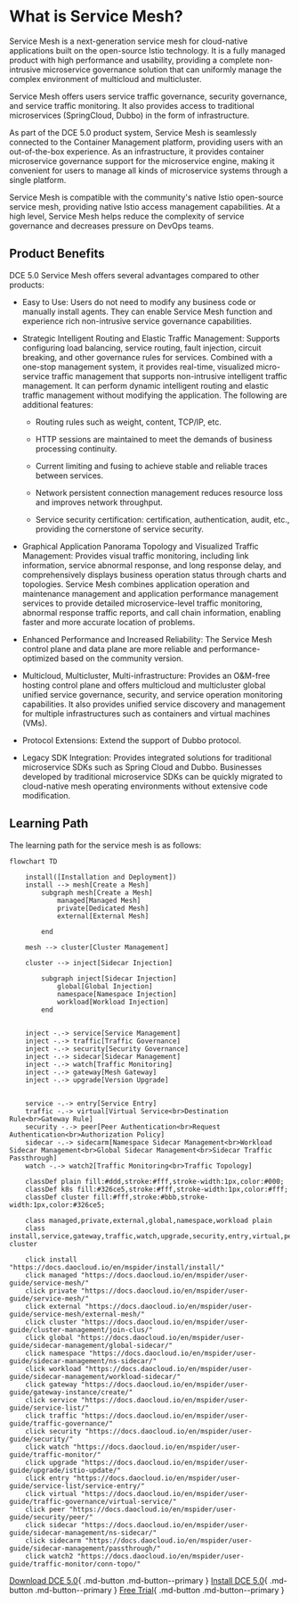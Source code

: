 # What is Service Mesh?

Service Mesh is a next-generation service mesh for cloud-native applications built on the open-source Istio technology. It is a fully managed product with high performance and usability, providing a complete non-intrusive microservice governance solution that can uniformly manage the complex environment of multicloud and multicluster.

Service Mesh offers users service traffic governance, security governance, and service traffic monitoring. It also provides access to traditional microservices (SpringCloud, Dubbo) in the form of infrastructure.

As part of the DCE 5.0 product system, Service Mesh is seamlessly connected to the Container Management platform, providing users with an out-of-the-box experience. As an infrastructure, it provides container microservice governance support for the microservice engine, making it convenient for users to manage all kinds of microservice systems through a single platform.

Service Mesh is compatible with the community's native Istio open-source service mesh, providing native Istio access management capabilities. At a high level, Service Mesh helps reduce the complexity of service governance and decreases pressure on DevOps teams.

## Product Benefits

DCE 5.0 Service Mesh offers several advantages compared to other products:

- Easy to Use: Users do not need to modify any business code or manually install agents. They can enable Service Mesh function and experience rich non-intrusive service governance capabilities.

- Strategic Intelligent Routing and Elastic Traffic Management: Supports configuring load balancing, service routing, fault injection, circuit breaking, and other governance rules for services. Combined with a one-stop management system, it provides real-time, visualized micro-service traffic management that supports non-intrusive intelligent traffic management. It can perform dynamic intelligent routing and elastic traffic management without modifying the application. The following are additional features:

    - Routing rules such as weight, content, TCP/IP, etc.
  
    - HTTP sessions are maintained to meet the demands of business processing continuity.
  
    - Current limiting and fusing to achieve stable and reliable traces between services.
  
    - Network persistent connection management reduces resource loss and improves network throughput.
  
    - Service security certification: certification, authentication, audit, etc., providing the cornerstone of service security.

- Graphical Application Panorama Topology and Visualized Traffic Management: Provides visual traffic monitoring, including link information, service abnormal response, and long response delay, and comprehensively displays business operation status through charts and topologies. Service Mesh combines application operation and maintenance management and application performance management services to provide detailed microservice-level traffic monitoring, abnormal response traffic reports, and call chain information, enabling faster and more accurate location of problems.

- Enhanced Performance and Increased Reliability: The Service Mesh control plane and data plane are more reliable and performance-optimized based on the community version.

- Multicloud, Multicluster, Multi-infrastructure: Provides an O&M-free hosting control plane and offers multicloud and multicluster global unified service governance, security, and service operation monitoring capabilities. It also provides unified service discovery and management for multiple infrastructures such as containers and virtual machines (VMs).

- Protocol Extensions: Extend the support of Dubbo protocol.

- Legacy SDK Integration: Provides integrated solutions for traditional microservice SDKs such as Spring Cloud and Dubbo. Businesses developed by traditional microservice SDKs can be quickly migrated to cloud-native mesh operating environments without extensive code modification.

## Learning Path

The learning path for the service mesh is as follows:

```mermaid
flowchart TD

    install([Installation and Deployment])
    install --> mesh[Create a Mesh]
        subgraph mesh[Create a Mesh]
            managed[Managed Mesh]
            private[Dedicated Mesh]
            external[External Mesh]
            
        end

    mesh --> cluster[Cluster Management]

    cluster --> inject[Sidecar Injection]

        subgraph inject[Sidecar Injection]
            global[Global Injection]
            namespace[Namespace Injection]
            workload[Workload Injection]
        end

    
    inject -.-> service[Service Management]
    inject -.-> traffic[Traffic Governance]
    inject -.-> security[Security Governance]
    inject -.-> sidecar[Sidecar Management]
    inject -.-> watch[Traffic Monitoring]
    inject -.-> gateway[Mesh Gateway]
    inject -.-> upgrade[Version Upgrade]
    

    service -.-> entry[Service Entry]
    traffic -.-> virtual[Virtual Service<br>Destination Rule<br>Gateway Rule]
    security -.-> peer[Peer Authentication<br>Request Authentication<br>Authorization Policy]
    sidecar -.-> sidecarm[Namespace Sidecar Management<br>Workload Sidecar Management<br>Global Sidecar Management<br>Sidecar Traffic Passthrough]
    watch -.-> watch2[Traffic Monitoring<br>Traffic Topology]

    classDef plain fill:#ddd,stroke:#fff,stroke-width:1px,color:#000;
    classDef k8s fill:#326ce5,stroke:#fff,stroke-width:1px,color:#fff;
    classDef cluster fill:#fff,stroke:#bbb,stroke-width:1px,color:#326ce5;

    class managed,private,external,global,namespace,workload plain
    class install,service,gateway,traffic,watch,upgrade,security,entry,virtual,peer,cluster,sidecar,sidecarm,watch2 cluster

    click install "https://docs.daocloud.io/en/mspider/install/install/"
    click managed "https://docs.daocloud.io/en/mspider/user-guide/service-mesh/"
    click private "https://docs.daocloud.io/en/mspider/user-guide/service-mesh/"
    click external "https://docs.daocloud.io/en/mspider/user-guide/service-mesh/external-mesh/"
    click cluster "https://docs.daocloud.io/en/mspider/user-guide/cluster-management/join-clus/"
    click global "https://docs.daocloud.io/en/mspider/user-guide/sidecar-management/global-sidecar/"
    click namespace "https://docs.daocloud.io/en/mspider/user-guide/sidecar-management/ns-sidecar/"
    click workload "https://docs.daocloud.io/en/mspider/user-guide/sidecar-management/workload-sidecar/"
    click gateway "https://docs.daocloud.io/en/mspider/user-guide/gateway-instance/create/"
    click service "https://docs.daocloud.io/en/mspider/user-guide/service-list/"
    click traffic "https://docs.daocloud.io/en/mspider/user-guide/traffic-governance/"
    click security "https://docs.daocloud.io/en/mspider/user-guide/security/"
    click watch "https://docs.daocloud.io/en/mspider/user-guide/traffic-monitor/"
    click upgrade "https://docs.daocloud.io/en/mspider/user-guide/upgrade/istio-update/"
    click entry "https://docs.daocloud.io/en/mspider/user-guide/service-list/service-entry/"
    click virtual "https://docs.daocloud.io/en/mspider/user-guide/traffic-governance/virtual-service/"
    click peer "https://docs.daocloud.io/en/mspider/user-guide/security/peer/"
    click sidecar "https://docs.daocloud.io/en/mspider/user-guide/sidecar-management/ns-sidecar/"
    click sidecarm "https://docs.daocloud.io/en/mspider/user-guide/sidecar-management/passthrough/"
    click watch2 "https://docs.daocloud.io/en/mspider/user-guide/traffic-monitor/conn-topo/"
```

[Download DCE 5.0](../../download/dce5.md){ .md-button .md-button--primary }
[Install DCE 5.0](../../install/intro.md){ .md-button .md-button--primary }
[Free Trial](../../dce/license0.md){ .md-button .md-button--primary }
